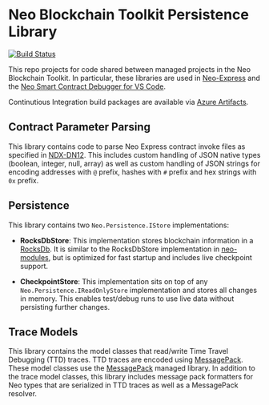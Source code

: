 # Neo Blockchain Toolkit Persistence Library

[![Build Status](https://dev.azure.com/ngdenterprise/Build/_apis/build/status/ngdenterprise.neo-blockchaintoolkit-library?branchName=master)](https://dev.azure.com/ngdenterprise/Build/_build/latest?definitionId=6&branchName=master)

This repo projects for code shared between managed projects in the Neo Blockchain Toolkit.
In particular, these libraries are used in [Neo-Express](https://github.com/neo-project/neo-express)
and the [Neo Smart Contract Debugger for VS Code](https://github.com/neo-project/neo-debugger).

Continutious Integration build packages are available via
[Azure Artifacts](https://dev.azure.com/ngdenterprise/Build/_packaging?_a=feed&feed=public).

## Contract Parameter Parsing

This library contains code to parse Neo Express contract invoke files as specified
in [NDX-DN12](https://github.com/ngdseattle/design-notes/blob/master/NDX-DN12%20-%20Neo%20Express%20Invoke%20Files.md).
This includes custom handling of JSON native types (boolean, integer, null, array)
as well as custom handling of JSON strings for encoding addresses with `@` prefix,
hashes with `#` prefix and hex strings with `0x` prefix.

## Persistence

This library contains two `Neo.Persistence.IStore` implementations:

* **RocksDbStore**: This implementation stores blockchain information in a
  [RocksDb](https://rocksdb.org/). It is similar to the RocksDbStore implementation in
  [neo-modules](https://github.com/neo-project/neo-modules), but is optimized for
  fast startup and includes live checkpoint support.

* **CheckpointStore**: This implementation sits on top of any `Neo.Persistence.IReadOnlyStore`
  implementation and stores all changes in memory. This enables test/debug runs to
  use live data without persisting further changes.

## Trace Models

This library contains the model classes that read/write Time Travel Debugging (TTD) traces.
TTD traces are encoded using [MessagePack](https://msgpack.org/). These model classes
use the [MessagePack](https://github.com/neuecc/MessagePack-CSharp) managed library.
In addition to the trace model classes, this library includes message pack formatters for
Neo types that are serialized in TTD traces as well as a MessagePack resolver.
